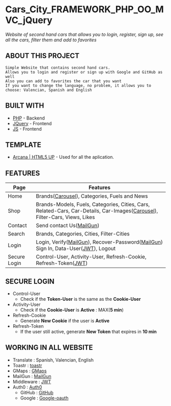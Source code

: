 # Cars_City_FRAMEWORK_PHP_OO_MVC_jQuery

_Website of second hand cars that allows you to login, register, sign up, see all the cars, filter them and add to favorites_

<!-- ## INDEX

* About this project
* Built With
* Template
* Features
* SecuryLogin
* Working in all website
* License -->

         
## ABOUT THIS PROJECT 

    Simple Website that contains second hand cars.
    Allows you to login and register or sign up with Google and GitHub as well
    Also you can add to favorites the car that you want
    If you want to change the language, no problem, it allows you to choose: Valencian, Spanish and English
    

## BUILT WITH

* [PHP] - Backend
* [JQuery] - Frontend
* [JS] - Frontend


[PHP]: <http://php.net/>
[MVC]: <https://en.wikipedia.org/wiki/Model%E2%80%93view%E2%80%93controller>
[OOP]: <https://en.wikipedia.org/wiki/Object-oriented_programming>
[jQuery]: <http://jquery.com>
[js]: <https://es.wikipedia.org/wiki/JavaScript>
[JWT]: <https://jwt.io/>
[MailGun]: <https://www.mailgun.com/es/>
[Carousel]: <https://swiperjs.com/>
[Arcana | HTML5 UP]: <https://html5up.net/arcana>
[toastr]: <https://codeseven.github.io/toastr/>
[GMaps]: <https://developers.google.com/maps?hl=es-419>
[Auth0]: <https://auth0.com/es>
[GitHub]: <https://github.com/>
[Google-oauth]: <https://developers.google.com/identity/sign-in/web/sign-in>

## TEMPLATE

* [Arcana | HTML5 UP] - Used for all the aplication.

## FEATURES

| Page | Features |
|---------|-------------|
| Home | Brands([Carousel]), Categories, Fuels and News|
| Shop | Brands-Models, Fuels, Categories, Cities, Cars, Related-Cars, Car-Details, Car-Images([Carousel]), Filter-Cars, Views, Likes|
| Contact | Send contact Us([MailGun])|
| Search | Brands, Categories, Cities, Filter-Cities|
| Login | Login, Verify([MailGun]), Recover-Password([MailGun]) Sign In, Data-User([JWT]), Logout|
| Secure Login | Control-User, Activity-User, Refresh-Cookie, Refresh-Token([JWT])|


## SECURE LOGIN
* Control-User
   - Check if the **Token-User** is the same as the **Cookie-User**
* Activity-User
   - Check if the **Cookie-User** is **Active** : MAX(**5 min**)
* Refresh-Cookie
   - Generate **New Cookie** if the user is **Active**
* Refresh-Token
   - If the user still active, generate **New Token** that expires in **10 min**

## WORKING IN ALL WEBSITE

* Translate : Spanish, Valencian, English
* Toastr : [toastr]
* GMaps : [GMaps]
* MailGun : [MailGun]
* Middleware : [JWT]
* Auth0 : [Auth0]
  - GitHub : [GitHub]
  - Google : [Google-oauth]
